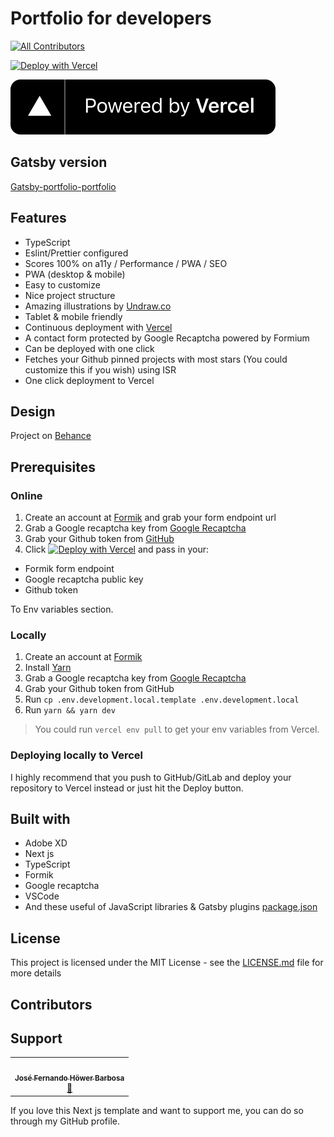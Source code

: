# Portfolio for developers
<!-- ALL-CONTRIBUTORS-BADGE:START - Do not remove or modify this section -->
[![All Contributors](https://img.shields.io/badge/all_contributors-1-orange.svg?style=flat-square)](#contributors-)
<!-- ALL-CONTRIBUTORS-BADGE:END -->

[![Deploy with Vercel](https://vercel.com/button)](https://vercel.com/new/git/external?repository-url=https%3A%2F%2Fgithub.com%2Fsmakosh%2Fnext-portfolio-dev&env=GITHUB_TOKEN,NEXT_PUBLIC_FORMIK_ENDPOINT,NEXT_PUBLIC_PORTFOLIO_RECAPTCHA_KEY,NEXT_PUBLIC_HOMEPAGE_URL&envDescription=All%20env%20variables%20are%20required%20to%20deploy%20the%20project&envLink=https%3A%2F%2Fgithub.com%2Fsmakosh%2Fnext-portfolio-dev%2Fblob%2Fmaster%2F.env.development.template&project-name=my-portfolio&repo-name=my-portfolio&demo-title=Portfolio%20demo&demo-description=A%20simple%20portfolio%20for%20developers&demo-url=https%3A%2F%2Fportfolio-next.smakosh.com&demo-image=https%3A%2F%2Fportfolio-next.smakosh.com%2Fassets%2Fthumbnail%2Fthumbnail.png)

[![Powered by Vercel](./powered-by-vercel.svg)](https://vercel.com?utm_source=smakosh&utm_campaign=oss)

## Gatsby version

[Gatsby-portfolio-portfolio](https://github.com/smakosh/gatsby-portfolio-dev)

## Features

- TypeScript
- Eslint/Prettier configured
- Scores 100% on a11y / Performance / PWA / SEO
- PWA (desktop & mobile)
- Easy to customize
- Nice project structure
- Amazing illustrations by [Undraw.co](https://undraw.co)
- Tablet & mobile friendly
- Continuous deployment with [Vercel](https://vercel.com/?utm_source=smakosh)
- A contact form protected by Google Recaptcha powered by Formium
- Can be deployed with one click
- Fetches your Github pinned projects with most stars (You could customize this if you wish) using ISR
- One click deployment to Vercel

## Design

Project on [Behance](https://www.behance.net/gallery/74172961/Free-Gatsby-portfolio-for-developers)

## Prerequisites

### Online

1. Create an account at [Formik](https://formik.com/?utm_source=smakosh) and grab your form endpoint url
2. Grab a Google recaptcha key from [Google Recaptcha](https://www.google.com/recaptcha/admin)
3. Grab your Github token from [GitHub](https://github.com/settings/tokens/new?scopes=repo&description=portfolio-dev)
4. Click [![Deploy with Vercel](https://vercel.com/button)](https://vercel.com/new/git/external?repository-url=https%3A%2F%2Fgithub.com%2Fsmakosh%2Fnext-portfolio-dev&env=GITHUB_TOKEN,NEXT_PUBLIC_FORMIK_ENDPOINT,NEXT_PUBLIC_PORTFOLIO_RECAPTCHA_KEY,NEXT_PUBLIC_HOMEPAGE_URL&envDescription=All%20env%20variables%20are%20required%20to%20deploy%20the%20project&envLink=https%3A%2F%2Fgithub.com%2Fsmakosh%2Fnext-portfolio-dev%2Fblob%2Fmaster%2F.env.development.template&project-name=my-portfolio&repo-name=my-portfolio&demo-title=Portfolio%20demo&demo-description=A%20simple%20portfolio%20for%20developers&demo-url=https%3A%2F%2Fportfolio-next.smakosh.com&demo-image=https%3A%2F%2Fportfolio-next.smakosh.com%2Fassets%2Fthumbnail%2Fthumbnail.png) and pass in your:

- Formik form endpoint
- Google recaptcha public key
- Github token

To Env variables section.

### Locally

1. Create an account at [Formik](https://formik.com/?utm_source=smakosh)
2. Install [Yarn](https://yarnpkg.com/en/)
3. Grab a Google recaptcha key from [Google Recaptcha](https://www.google.com/recaptcha/admin)
4. Grab your Github token from GitHub
5. Run `cp .env.development.local.template .env.development.local`
6. Run `yarn && yarn dev`

> You could run `vercel env pull` to get your env variables from Vercel.

### Deploying locally to Vercel

I highly recommend that you push to GitHub/GitLab and deploy your repository to Vercel instead or just hit the Deploy button.

## Built with

- Adobe XD
- Next js
- TypeScript
- Formik
- Google recaptcha
- VSCode
- And these useful of JavaScript libraries & Gatsby plugins [package.json](package.json)

## License

This project is licensed under the MIT License - see the [LICENSE.md](LICENSE.md) file for more details

## Contributors

## Support
<!-- ALL-CONTRIBUTORS-LIST:START - Do not remove or modify this section -->
<!-- prettier-ignore-start -->
<!-- markdownlint-disable -->
<table>
  <tr>
    <td align="center"><a href="https://upleveled.io/"><img src="https://avatars.githubusercontent.com/u/61600906?v=4?s=100" width="100px;" alt=""/><br /><sub><b>José Fernando Höwer Barbosa</b></sub></a><br /><a href="https://github.com/smakosh/next-portfolio-dev/commits?author=Josehower" title="Documentation">📖</a></td>
  </tr>
</table>

<!-- markdownlint-restore -->
<!-- prettier-ignore-end -->

<!-- ALL-CONTRIBUTORS-LIST:END -->

If you love this Next js template and want to support me, you can do so through my GitHub profile.
